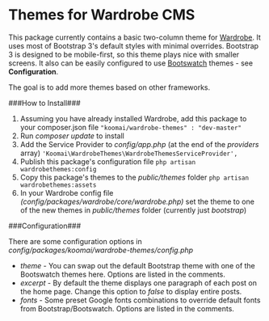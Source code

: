 Themes for Wardrobe CMS
================

This package currently contains a basic two-column theme for [Wardrobe](http://wardrobecms.com). It uses most of Bootstrap 3's default styles with minimal overrides. Bootstrap 3 is designed to be mobile-first, so this theme plays nice with smaller screens. It also can be easily configured to use [Bootswatch](http://bootswatch.com) themes - see **Configuration**.

The goal is to add more themes based on other frameworks.

###How to Install###
1. Assuming you have already installed Wardrobe, add this package to your composer.json file
          ```
          "koomai/wardrobe-themes" : "dev-master"
          ```
2. Run *composer update* to install
3. Add the Service Provider to *config/app.php* (at the end of the *providers* array)
          ```
          'Koomai\WardrobeThemes\WardrobeThemesServiceProvider',
          ```
4. Publish this package's configuration file
          ```
          php artisan wardrobethemes:config
          ```
5. Copy this package's themes to the *public/themes* folder
          ```
          php artisan wardrobethemes:assets
          ```
6. In your Wardrobe config file *(config/packages/wardrobe/core/wardrobe.php)* set the theme to one of the new themes in *public/themes* folder (currently just *bootstrap*)

###Configuration###

There are some configuration options in *config/packages/koomai/wardrobe-themes/config.php*
- *theme* - You can swap out the default Bootstrap theme with one of the Bootswatch themes here. Options are listed in the comments.
- *excerpt* - By default the theme displays one paragraph of each post on the home page. Change this option to *false* to display entire posts.
- *fonts* - Some preset Google fonts combinations to override default fonts from Bootstrap/Bootswatch. Options are listed in the comments.
